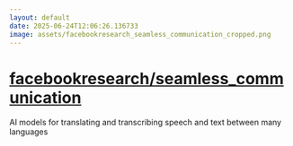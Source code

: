 ```yaml
---
layout: default
date: 2025-06-24T12:06:26.136733
image: assets/facebookresearch_seamless_communication_cropped.png
---
```


# [facebookresearch/seamless_communication](https://github.com/facebookresearch/seamless_communication)

AI models for translating and transcribing speech and text between many languages
